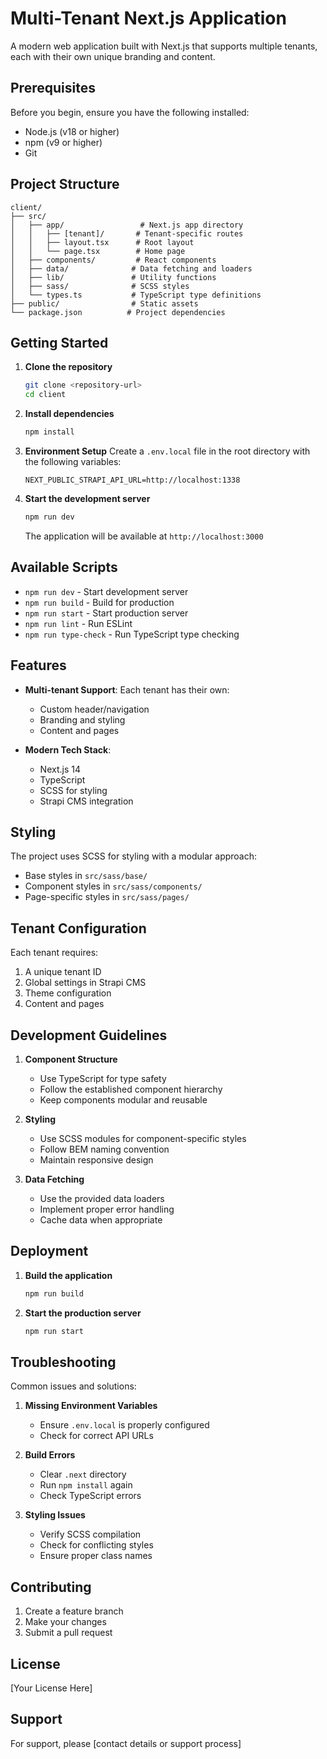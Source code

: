 # Multi-Tenant Next.js Application

A modern web application built with Next.js that supports multiple tenants, each with their own unique branding and content.

## Prerequisites

Before you begin, ensure you have the following installed:
- Node.js (v18 or higher)
- npm (v9 or higher)
- Git

## Project Structure

```
client/
├── src/
│   ├── app/                 # Next.js app directory
│   │   ├── [tenant]/       # Tenant-specific routes
│   │   ├── layout.tsx      # Root layout
│   │   └── page.tsx        # Home page
│   ├── components/         # React components
│   ├── data/              # Data fetching and loaders
│   ├── lib/               # Utility functions
│   ├── sass/              # SCSS styles
│   └── types.ts           # TypeScript type definitions
├── public/                # Static assets
└── package.json          # Project dependencies
```

## Getting Started

1. **Clone the repository**
   ```bash
   git clone <repository-url>
   cd client
   ```

2. **Install dependencies**
   ```bash
   npm install
   ```

3. **Environment Setup**
   Create a `.env.local` file in the root directory with the following variables:
   ```
   NEXT_PUBLIC_STRAPI_API_URL=http://localhost:1338
   ```

4. **Start the development server**
   ```bash
   npm run dev
   ```
   The application will be available at `http://localhost:3000`

## Available Scripts

- `npm run dev` - Start development server
- `npm run build` - Build for production
- `npm run start` - Start production server
- `npm run lint` - Run ESLint
- `npm run type-check` - Run TypeScript type checking

## Features

- **Multi-tenant Support**: Each tenant has their own:
  - Custom header/navigation
  - Branding and styling
  - Content and pages

- **Modern Tech Stack**:
  - Next.js 14
  - TypeScript
  - SCSS for styling
  - Strapi CMS integration

## Styling

The project uses SCSS for styling with a modular approach:
- Base styles in `src/sass/base/`
- Component styles in `src/sass/components/`
- Page-specific styles in `src/sass/pages/`

## Tenant Configuration

Each tenant requires:
1. A unique tenant ID
2. Global settings in Strapi CMS
3. Theme configuration
4. Content and pages

## Development Guidelines

1. **Component Structure**
   - Use TypeScript for type safety
   - Follow the established component hierarchy
   - Keep components modular and reusable

2. **Styling**
   - Use SCSS modules for component-specific styles
   - Follow BEM naming convention
   - Maintain responsive design

3. **Data Fetching**
   - Use the provided data loaders
   - Implement proper error handling
   - Cache data when appropriate

## Deployment

1. **Build the application**
   ```bash
   npm run build
   ```

2. **Start the production server**
   ```bash
   npm run start
   ```

## Troubleshooting

Common issues and solutions:

1. **Missing Environment Variables**
   - Ensure `.env.local` is properly configured
   - Check for correct API URLs

2. **Build Errors**
   - Clear `.next` directory
   - Run `npm install` again
   - Check TypeScript errors

3. **Styling Issues**
   - Verify SCSS compilation
   - Check for conflicting styles
   - Ensure proper class names

## Contributing

1. Create a feature branch
2. Make your changes
3. Submit a pull request

## License

[Your License Here]

## Support

For support, please [contact details or support process]
